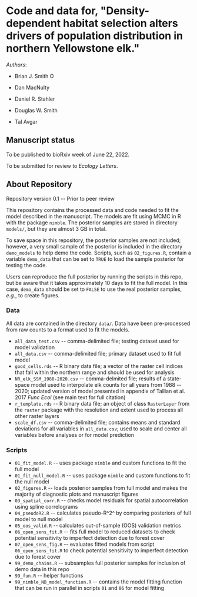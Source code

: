 # Code and data for, "Density-dependent habitat selection alters drivers of population distribution in northern Yellowstone elk."

_Authors_:  

  - Brian J. Smith <a itemprop="sameAs" content="https://orcid.org/0000-0002-0531-0492" href="https://orcid.org/0000-0002-0531-0492" target="orcid.widget" rel="me noopener noreferrer" style="vertical-align:top;"><img src="https://orcid.org/sites/default/files/images/orcid_16x16.png" alt="ORCID iD icon" style="width:1em;margin-right:.5em;"/></a>

  - Dan MacNulty
  - Daniel R. Stahler
  - Douglas W. Smith
  - Tal Avgar

## Manuscript status
To be published to bioRxiv week of June 22, 2022.  

To be submitted for review to *Ecology Letters*.

## About Repository

Repository version 0.1 -- Prior to peer review

This repository contains the processed data and code needed to fit the model described in the manuscript. The models are fit using MCMC in R with the package `nimble`. The posterior samples are stored in directory `models/`, but they are almost 3 GB in total. 

To save space in this repository, the posterior samples are not included; however, a very small sample of the posterior is included in the directory `demo_models` to help demo the code. Scripts, such as `02_figures.R`, contain a variable `demo_data` that can be set to `TRUE` to load the sample posterior for testing the code.

Users can reproduce the full posterior by running the scripts in this repo, but be aware that it takes approximately 10 days to fit the full model. In this case, `demo_data` should be set to `FALSE` to use the real posterior samples, *e.g.*, to create figures.

### Data

All data are contained in the directory `data/`. Data have been pre-processed from raw counts to a format used to fit the models.

- `all_data_test.csv` -- comma-delimited file; testing dataset used for model validation
- `all_data.csv` -- comma-delimited file; primary dataset used to fit full model
- `good_cells.rds` -- R binary data file; a vector of the raster cell indices that fall within the northern range and should be used for analysis
- `NR_elk_SSM_1988-2020.csv` -- comma-delmited file; results of a state-space model used to interpolate elk counts for all years from 1988 -- 2020; updated version of model presented in appendix of Tallian et al. 2017 *Func Ecol* (see main text for full citation)
- `r_template.rds` -- R binary data file; an object of class `RasterLayer` from the `raster` package with the resolution and extent used to process all other raster layers
- `scale_df.csv` -- comma-delimited file; contains means and standard deviations for all variables in `all_data.csv`; used to scale and center all variables before analyses or for model prediction

### Scripts

- `01_fit_model.R` -- uses package `nimble` and custom functions to fit the full model
- `01_fit_null_model.R` -- uses package `nimble` and custom functions to fit the null model
- `02_figures.R` -- loads posterior samples from full model and makes the majority of diagnostic plots and manuscript figures
- `03_spatial_corr.R` -- checks model residuals for spatial autocorrelation using spline correlograms
- `04_pseudoR2.R` -- calculates pseudo-R^2^ by comparing posteriors of full model to null model
- `05_oos_valid.R` -- calculates out-of-sample (OOS) validation metrics
- `06_open_sens_fit.R` -- fits full model to reduced datasets to check potential sensitivity to imperfect detection due to forest cover
- `07_open_sens_fig.R` -- evaluates fitted models from script `06_open_sens_fit.R` to check potential sensitivity to imperfect detection due to forest cover
- `99_demo_chains.R` -- subsamples full posterior samples for inclusion of demo data in this repo
- `99_fun.R` -- helper functions
- `99_nimble_NB_model_function.R` -- contains the model fitting function that can be run in parallel in scripts `01` and `06` for model fitting
